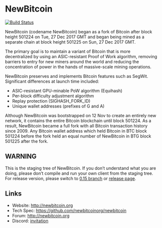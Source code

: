 # NewBitcoin

[![Build Status](https://travis-ci.org/NBTC/NBTC.svg?branch=master)](https://travis-ci.org/NBTC/NBTC)

NewBitcoin (codename NewBitcoin) began as a fork of Bitcoin after block height 501224 on Tue, 27 Dec 2017 GMT and began being mined as a separate chain at block height 501225 on Sun, 27 Dec 2017 GMT.

The primary goal is to maintain a variant of Bitcoin that is more decentralized by using an ASIC-resistant Proof of Work algorithm, removing barriers to entry for new miners around the world and reducing the concentration of power in the hands of massive-scale mining operations.

NewBitcoin preserves and implements Bitcoin features such as SegWit. Significant differences at launch time included:

- ASIC-resistant GPU-minable PoW algorithm (Equihash)
- Per-block difficulty adjustment algorithm
- Replay protection (SIGHASH_FORK_ID)
- Unique wallet addresses (prefixes of G and A)

Although NewBitcoin was bootstrapped on 12 Nov to create an entirely new network, it contains the entire Bitcoin blockchain until block 501224. As a result, NewBitcoin became a full fork with all Bitcoin transaction history since 2009. Any Bitcoin wallet address which held Bitcoin in BTC block 501224 before the fork held an equal number of NewBitcoin in BTG block 501225 after the fork.

## WARNING

This is the staging tree of NewBitcoin. If you don’t understand what you are doing, please don’t compile and run your own client from the staging tree. For release version, please switch to [0.15 branch](https://github.com/NewBitcoinorg/NewBitcoin/tree/0.15) or [release page](https://github.com/NewBitcoinorg/NewBitcoin/releases).

## Links

* Website: http://newbitcoin.org
* Tech Spec: https://github.com/newbitcoinorg/newbitcoin
* Forum: http://newbitcoin.org
* Discord: [invitation](https://discord.gg/HmVUU6S)
